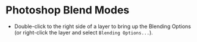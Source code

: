 # Photoshop Blend Modes

- Double-click to the right side of a layer to bring up the Blending Options (or right-click the layer and select `Blending Options...`).